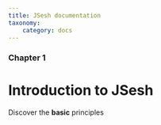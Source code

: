 ```yaml
---
title: JSesh documentation
taxonomy:
    category: docs
---
```


### Chapter 1

# Introduction to JSesh

Discover the **basic** principles

